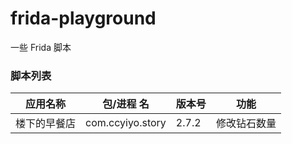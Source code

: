 # frida-playground

一些 Frida 脚本

### 脚本列表

| 应用名称     | 包/进程 名       | 版本号 | 功能         |
| ------------ | ---------------- | ------ | ------------ |
| 楼下的早餐店 | com.ccyiyo.story | 2.7.2  | 修改钻石数量 |
